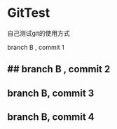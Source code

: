 # GitTest
自己测试git的使用方式

branch B , commit 1

## ##  branch B , commit 2

##  branch B, commit 3

##  branch B, commit 4
